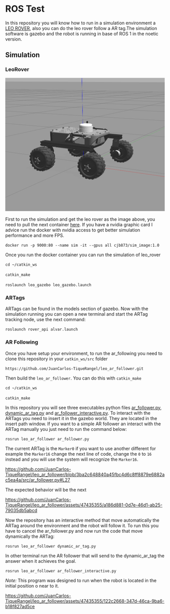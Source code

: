 # ROS Test
In this repository you will know how to run in a simulation environment a [LEO ROVER](https://www.leorover.tech/), also you can do the leo rover follow a AR tag.The simulation software is gazebo and the robot is running in base of ROS 1 in the noetic version.

## Simulation

### LeoRover
![LeoRover](docs/leo_rover_gazebo.png)


First to run the simulation and get the leo rover as the image above, you need to pull the next container [here](https://hub.docker.com/r/cjb873/sim_image). If you have a nvidia graphic card I advice run the docker with nvidia access to get better simulation performance and more FPS.

```
docker run -p 9000:80 --name sim -it --gpus all cjb873/sim_image:1.0
```

Once you run the docker container you can run the simulation of leo_rover
```
cd ~/catkin_ws

catkin_make

roslaunch leo_gazebo leo_gazebo.launch
``` 

### ARTags
ARTags can be found in the models section of gazebo. Now with the simulation running you can open a new terminal and start the ARTag tracking node, use the next command:

```
roslaunch rover_api alvar.launch
```

### AR Following

Once you have setup your environment, to run the ar_following you need to clone this repository in your `catkin_ws/src` folder

```
https://github.com/JuanCarlos-TiqueRangel/leo_ar_follower.git
```

Then build the `leo_ar_follower`. You can do this with `catkin_make`
```
cd ~/catkin_ws

catkin_make
```

In this repository you will see three executables python files [ar_follower.py](src/ar_follower.py), [dynamic_ar_tag.py](src/dynamic_ar_tag.py) and [ar_follower_interactive.py](src/ar_follower_interactive.py). To interact with the ARTags you need to insert it in the gazebo world. They are located in the insert path window. If you want to a simple AR follower an interact with the ARTag manually you just need to run the command below:

```
rosrun leo_ar_follower ar_follower.py
```

The current ARTag is the `Marker0` if you want to use another different for example the `Marker16` change the next line of code, change the `0` to `16` instead and you will use the system will recognize the `Marker16`.

https://github.com/JuanCarlos-TiqueRangel/leo_ar_follower/blob/3ba2c648840a45fbc4d6c8ff8879e6882ac5ea4a/src/ar_follower.py#L27

The expected behavior will be the next

https://github.com/JuanCarlos-TiqueRangel/leo_ar_follower/assets/47435355/a186d881-0d7e-46d1-ab25-79035db5abcd

Now the repository has an interactive method that move automatically the ARTag around the environment and the robot will follow it. To run this you have to cancel the ar_follower.py and now run the code that move dynamically the ARTag:

```
rosrun leo_ar_follower dynamic_ar_tag.py
```

In other terminal run the AR follower that will send to the dynamic_ar_tag the answer when it achieves the goal.

```
rosrun leo_ar_follower ar_follower_interactive.py
```
*Note:* This program was designed to run when the robot is located in the initial position o near to it.

https://github.com/JuanCarlos-TiqueRangel/leo_ar_follower/assets/47435355/122c2668-347d-46ca-9ba6-b18f827ad5ce





